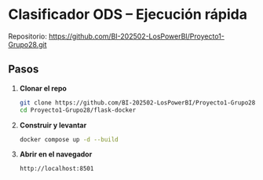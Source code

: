 # Clasificador ODS – Ejecución rápida

Repositorio: https://github.com/BI-202502-LosPowerBI/Proyecto1-Grupo28.git

## Pasos

1. **Clonar el repo**
   ```bash
   git clone https://github.com/BI-202502-LosPowerBI/Proyecto1-Grupo28.git
   cd Proyecto1-Grupo28/flask-docker

2. **Construir y levantar**
   ```bash
   docker compose up -d --build

2. **Abrir en el navegador**
   ```bash
   http://localhost:8501
